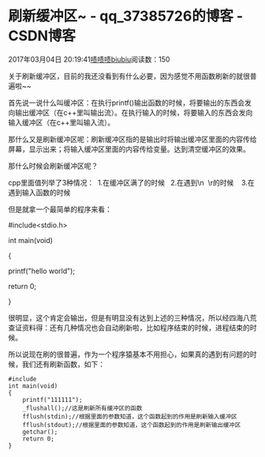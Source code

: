 # 刷新缓冲区~ - qq_37385726的博客 - CSDN博客





2017年03月04日 20:19:41[啧啧啧biubiu](https://me.csdn.net/qq_37385726)阅读数：150








关于刷新缓冲区，目前的我还没看到有什么必要，因为感觉不用函数刷新的就很普遍啦~~

首先说一说什么叫缓冲区：在执行printf()输出函数的时候，将要输出的东西会发向输出缓冲区（在c++里叫输出流）。在执行输入的时候，将要输入的东西会发向输入缓冲区（在c++里叫输入流）。

那什么又是刷新缓冲区呢：刷新缓冲区指的是输出时将输出缓冲区里面的内容传给屏幕，显示出来；将输入缓冲区里面的内容传给变量。达到清空缓冲区的效果。




那什么时候会刷新缓冲区呢？

cpp里面值列举了3种情况：  1.在缓冲区满了的时候   2.在遇到\n  \r的时候    3.在遇到输入函数的时候




但是就拿一个最简单的程序来看：

#include<stdio.h>

int main(void)

{

printf("hello world");

return 0;

}

很明显，这个肯定会输出，但是有明显没有达到上述的三种情况，所以经四海八荒查证资料得：还有几种情况也会自动刷新啦，比如程序结束的时候，进程结束的时候。

所以说现在刷的很普遍，作为一个程序猿基本不用担心，如果真的遇到有问题的时候，我们还有刷新函数，如下：




```
#include
int main(void)
{
	printf("111111");
	_flushall();//这是刷新所有缓冲区的函数
	fflush(stdin);//根据里面的参数知道，这个函数起到的作用是刷新输入缓冲区
	fflush(stdout);//根据里面的参数知道，这个函数起到的作用是刷新输出缓冲区
	getchar();
	return 0;
}
```







